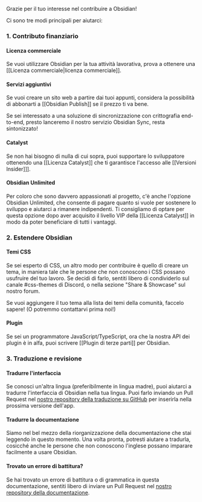 Grazie per il tuo interesse nel contribuire a Obsidian!

Ci sono tre modi principali per aiutarci:

### 1. Contributo finanziario

#### Licenza commerciale

Se vuoi utilizzare Obsidian per la tua attività lavorativa, prova a ottenere una [[Licenza commerciale|licenza commerciale]].

#### Servizi aggiuntivi

Se vuoi creare un sito web a partire dai tuoi appunti, considera la possibilità di abbonarti a [[Obsidian Publish]] se il prezzo ti va bene.

Se sei interessato a una soluzione di sincronizzazione con crittografia end-to-end, presto lanceremo il nostro servizio Obsidian Sync, resta sintonizzato!

#### Catalyst

Se non hai bisogno di nulla di cui sopra, puoi supportare lo sviluppatore ottenendo una [[Licenza Catalyst]] che ti garantisce l'accesso alle [[Versioni Insider]]].

#### Obsidian Unlimited

Per coloro che sono davvero appassionati al progetto, c'è anche l'opzione Obsidian Unlimited, che consente di pagare quanto si vuole per sostenere lo sviluppo e aiutarci a rimanere indipendenti. Ti consigliamo di optare per questa opzione dopo aver acquisito il livello VIP della [[Licenza Catalyst]] in modo da poter beneficiare di tutti i vantaggi.

### 2. Estendere Obsidian

#### Temi CSS

Se sei esperto di CSS, un altro modo per contribuire è quello di creare un tema, in maniera tale che le persone che non conoscono i CSS possano usufruire del tuo lavoro. Se decidi di farlo, sentiti libero di condividerlo sul canale #css-themes di Discord, o nella sezione "Share & Showcase" sul nostro forum.

Se vuoi aggiungere il tuo tema alla lista dei temi della comunità, faccelo sapere! (O potremmo contattarvi prima noi!)

#### Plugin

Se sei un programmatore JavaScript/TypeScript, ora che la nostra API dei plugin è in alfa, puoi scrivere [[Plugin di terze parti]] per Obsidian.

### 3. Traduzione e revisione

#### Tradurre l'interfaccia

Se conosci un'altra lingua (preferibilmente in lingua madre), puoi aiutarci a tradurre l'interfaccia di Obsidian nella tua lingua. Puoi farlo inviando un Pull Request nel [nostro repository della traduzione su GitHub](https://github.com/obsidianmd/obsidian-translations) per inserirla nella prossima versione dell'app.

#### Tradurre la documentazione

Siamo nel bel mezzo della riorganizzazione della documentazione che stai leggendo in questo momento. Una volta pronta, potresti aiutare a tradurla, cosicché anche le persone che non conoscono l'inglese possano imparare facilmente a usare Obsidian.

#### Trovato un errore di battitura?

Se hai trovato un errore di battitura o di grammatica in questa documentazione, sentiti libero di inviare un Pull Request nel [nostro repository della documentazione](https://github.com/obsidianmd/obsidian-docs).